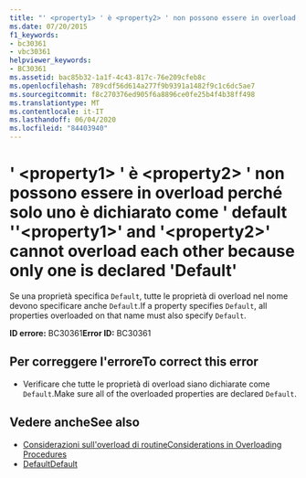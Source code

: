 ```yaml
---
title: "' <property1> ' è <property2> ' non possono essere in overload perché solo uno è dichiarato come ' default '"
ms.date: 07/20/2015
f1_keywords:
- bc30361
- vbc30361
helpviewer_keywords:
- BC30361
ms.assetid: bac85b32-1a1f-4c43-817c-76e209cfeb8c
ms.openlocfilehash: 789cdf56d614a277f9b9391a1482f9c1c6dc5ae7
ms.sourcegitcommit: f8c270376ed905f6a8896ce0fe25b4f4b38ff498
ms.translationtype: MT
ms.contentlocale: it-IT
ms.lasthandoff: 06/04/2020
ms.locfileid: "84403940"
---
```

# <a name="property1-and-property2-cannot-overload-each-other-because-only-one-is-declared-default"></a><span data-ttu-id="cb9ce-102">' \<property1> ' è \<property2> ' non possono essere in overload perché solo uno è dichiarato come ' default '</span><span class="sxs-lookup"><span data-stu-id="cb9ce-102">'\<property1>' and '\<property2>' cannot overload each other because only one is declared 'Default'</span></span>
<span data-ttu-id="cb9ce-103">Se una proprietà specifica `Default`, tutte le proprietà di overload nel nome devono specificare anche `Default`.</span><span class="sxs-lookup"><span data-stu-id="cb9ce-103">If a property specifies `Default`, all properties overloaded on that name must also specify `Default`.</span></span>  
  
 <span data-ttu-id="cb9ce-104">**ID errore:** BC30361</span><span class="sxs-lookup"><span data-stu-id="cb9ce-104">**Error ID:** BC30361</span></span>  
  
## <a name="to-correct-this-error"></a><span data-ttu-id="cb9ce-105">Per correggere l'errore</span><span class="sxs-lookup"><span data-stu-id="cb9ce-105">To correct this error</span></span>  
  
- <span data-ttu-id="cb9ce-106">Verificare che tutte le proprietà di overload siano dichiarate come `Default`.</span><span class="sxs-lookup"><span data-stu-id="cb9ce-106">Make sure all of the overloaded properties are declared `Default`.</span></span>  
  
## <a name="see-also"></a><span data-ttu-id="cb9ce-107">Vedere anche</span><span class="sxs-lookup"><span data-stu-id="cb9ce-107">See also</span></span>

- [<span data-ttu-id="cb9ce-108">Considerazioni sull'overload di routine</span><span class="sxs-lookup"><span data-stu-id="cb9ce-108">Considerations in Overloading Procedures</span></span>](../programming-guide/language-features/procedures/considerations-in-overloading-procedures.md)
- [<span data-ttu-id="cb9ce-109">Default</span><span class="sxs-lookup"><span data-stu-id="cb9ce-109">Default</span></span>](../language-reference/modifiers/default.md)
